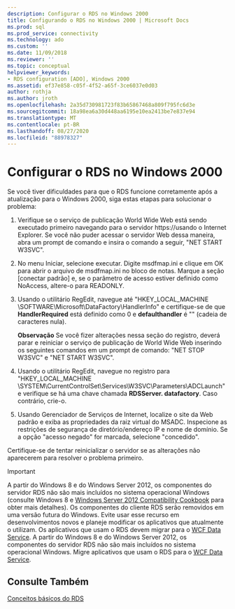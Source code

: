 ```yaml
---
description: Configurar o RDS no Windows 2000
title: Configurando o RDS no Windows 2000 | Microsoft Docs
ms.prod: sql
ms.prod_service: connectivity
ms.technology: ado
ms.custom: ''
ms.date: 11/09/2018
ms.reviewer: ''
ms.topic: conceptual
helpviewer_keywords:
- RDS configuration [ADO], Windows 2000
ms.assetid: ef37e858-c05f-4f52-a65f-3ce6037e0d03
author: rothja
ms.author: jroth
ms.openlocfilehash: 2a35d730981723f83b65867468a809f795fc6d3e
ms.sourcegitcommit: 18a98ea6a30d448aa6195e10ea2413be7e837e94
ms.translationtype: MT
ms.contentlocale: pt-BR
ms.lasthandoff: 08/27/2020
ms.locfileid: "88978327"
---
```

# <a name="configuring-rds-on-windows-2000"></a>Configurar o RDS no Windows 2000
Se você tiver dificuldades para que o RDS funcione corretamente após a atualização para o Windows 2000, siga estas etapas para solucionar o problema:  
  
1.  Verifique se o serviço de publicação World Wide Web está sendo executado primeiro navegando para o servidor https://usando o Internet Explorer. Se você não puder acessar o servidor Web dessa maneira, abra um prompt de comando e insira o comando a seguir, "NET START W3SVC".  
  
2.  No menu Iniciar, selecione executar. Digite msdfmap.ini e clique em OK para abrir o arquivo de msdfmap.ini no bloco de notas. Marque a seção [conectar padrão] e, se o parâmetro de acesso estiver definido como NoAccess, altere-o para READONLY.  
  
3.  Usando o utilitário RegEdit, navegue até "HKEY_LOCAL_MACHINE \SOFTWARE\Microsoft\DataFactory\HandlerInfo" e certifique-se de que **HandlerRequired** está definido como 0 e **defaulthandler** é "" (cadeia de caracteres nula).  
  
     **Observação** Se você fizer alterações nessa seção do registro, deverá parar e reiniciar o serviço de publicação de World Wide Web inserindo os seguintes comandos em um prompt de comando: "NET STOP W3SVC" e "NET START W3SVC".  
  
4.  Usando o utilitário RegEdit, navegue no registro para "HKEY_LOCAL_MACHINE \SYSTEM\CurrentControlSet\Services\W3SVC\Parameters\ADCLaunch" e verifique se há uma chave chamada **RDSServer. datafactory**. Caso contrário, crie-o.  
  
5.  Usando Gerenciador de Serviços de Internet, localize o site da Web padrão e exiba as propriedades da raiz virtual do MSADC. Inspecione as restrições de segurança de diretório/endereço IP e nome de domínio. Se a opção "acesso negado" for marcada, selecione "concedido".  
  
 Certifique-se de tentar reinicializar o servidor se as alterações não aparecerem para resolver o problema primeiro.  
  
> [!IMPORTANT]
>  A partir do Windows 8 e do Windows Server 2012, os componentes do servidor RDS não são mais incluídos no sistema operacional Windows (consulte Windows 8 e [Windows Server 2012 Compatibility Cookbook](https://www.microsoft.com/download/details.aspx?id=27416) para obter mais detalhes). Os componentes do cliente RDS serão removidos em uma versão futura do Windows. Evite usar esse recurso em desenvolvimentos novos e planeje modificar os aplicativos que atualmente o utilizam. Os aplicativos que usam o RDS devem migrar para o [WCF Data Service](https://go.microsoft.com/fwlink/?LinkId=199565). A partir do Windows 8 e do Windows Server 2012, os componentes do servidor RDS não são mais incluídos no sistema operacional Windows. Migre aplicativos que usam o RDS para o [WCF Data Service](https://go.microsoft.com/fwlink/?LinkId=199565).  
  
## <a name="see-also"></a>Consulte Também  
 [Conceitos básicos do RDS](./rds-fundamentals.md)